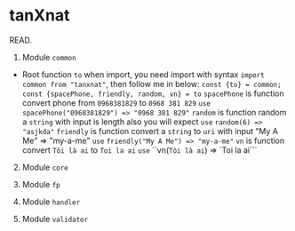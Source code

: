 # tanXnat
READ.
1. Module `common`
- Root function `to` when import, you need import with syntax `import common from "tanxnat"`, then follow me in below:
`const {to} = common;
 const {spacePhone, friendly, random, vn} = to`
```spacePhone``` is function convert phone from `0968381829` to `0968 381 829`
``use`` `spacePhone("0968381829") => "0968 381 829"`
```random``` is function random a `string` with input is length also you will expect
``use`` ``random(6) => "asjkda"``
```friendly``` is function convert a `string` to `uri` with input "My A Me" => "my-a-me"
``use`` ``friendly("My A Me") => "my-a-me"``
```vn``` is function convert `Tôi là ai` to `Toi la ai` 
``use`` ``vn(`Tôi là ai`) => `Toi la ai```
2. Module `core`
  
3. Module `fp`

4. Module `handler`

5. Module `validator`
